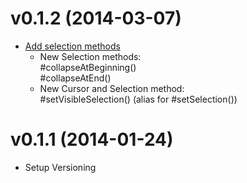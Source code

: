 
# v0.1.2 (2014-03-07)

- [Add selection methods](https://github.com/upfrontIO/Editable.JS/pull/64)
  - New Selection methods:  
    #collapseAtBeginning()  
    #collapseAtEnd()
  - New Cursor and Selection method:  
    #setVisibleSelection() (alias for #setSelection())

# v0.1.1 (2014-01-24)

- Setup Versioning
